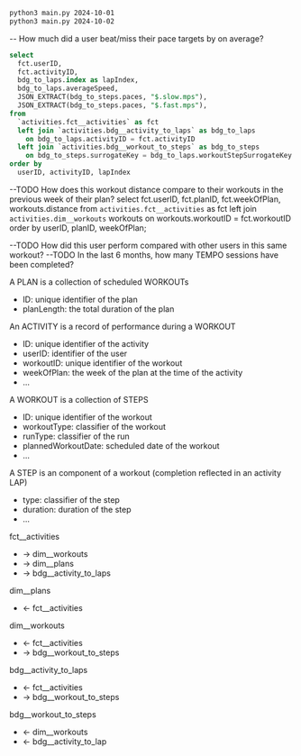 ```bash
python3 main.py 2024-10-01
python3 main.py 2024-10-02
```

-- How much did a user beat/miss their pace targets by on average?
```SQL
select
  fct.userID,
  fct.activityID,
  bdg_to_laps.index as lapIndex,
  bdg_to_laps.averageSpeed,
  JSON_EXTRACT(bdg_to_steps.paces, "$.slow.mps"),
  JSON_EXTRACT(bdg_to_steps.paces, "$.fast.mps"),
from
  `activities.fct__activities` as fct
  left join `activities.bdg__activity_to_laps` as bdg_to_laps
    on bdg_to_laps.activityID = fct.activityID
  left join `activities.bdg__workout_to_steps` as bdg_to_steps
    on bdg_to_steps.surrogateKey = bdg_to_laps.workoutStepSurrogateKey
order by
  userID, activityID, lapIndex
```

--TODO How does this workout distance compare to their workouts in the previous week of their plan?
select
  fct.userID,
  fct.planID,
  fct.weekOfPlan,
  workouts.distance
from
  `activities.fct__activities` as fct
  left join `activities.dim__workouts` workouts
    on workouts.workoutID = fct.workoutID
order by
  userID, planID, weekOfPlan;


--TODO How did this user perform compared with other users in this same workout?
--TODO In the last 6 months, how many TEMPO sessions have been completed?



A PLAN is a collection of scheduled WORKOUTs
- ID: unique identifier of the plan
- planLength: the total duration of the plan

An ACTIVITY is a record of performance during a WORKOUT
- ID: unique identifier of the activity
- userID: identifier of the user
- workoutID: unique identifier of the workout
- weekOfPlan: the week of the plan at the time of the activity
- ...

A WORKOUT is a collection of STEPS
- ID: unique identifier of the workout
- workoutType: classifier of the workout
- runType: classifier of the run
- plannedWorkoutDate: scheduled date of the workout
- ...

A STEP is an component of a workout (completion reflected in an activity LAP)
- type: classifier of the step
- duration: duration of the step
- ...

fct__activities

* -> dim__workouts
* -> dim__plans
* -> bdg__activity_to_laps

dim__plans

* <- fct__activities

dim__workouts

* <- fct__activities
* -> bdg__workout_to_steps

bdg__activity_to_laps

* <- fct__activities
* -> bdg__workout_to_steps

bdg__workout_to_steps

* <- dim__workouts
* <- bdg__activity_to_lap 